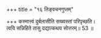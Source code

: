 +++
title = "१६ तिङ्वचनगुप्तम्"

+++
कस्मात्त्वं दुर्बलासीति सख्यस्तां परिपृच्छति।  
त्वयि सन्निहिते तासु दद्यात्कथय सोत्तरम्॥ 53 ॥  

[^53]: अतिशयेन पृच्छतीति परिपृच्छति. 'इति’ यङ्लुगन्ते अन्ति परतो रूपमस्ति. इदमेव रूपमेकवचनं ज्ञायते. नतु बहुवचनेन इति. तिङ्वचनगुप्तम्.
 
